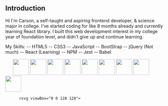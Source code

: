 ## Introduction

Hi I'm Carson, a self-taught and aspiring frontend developer, & science major in college. I've started coding for like 8 months already and currently learning React library. I built this web development interest in my college year of foundation level, and didn't give up and continue learning.

My Skills:
-- HTML5
-- CSS3
-- JavaScript
-- BootStrap
-- jQuery (Not much)
-- React (Learning)
-- NPM
-- Jest
-- Babel

<body>
<div class="DevIcons" style="display: inline; margin: 1.5rem">
          <img height=50 src="https://cdn.jsdelivr.net/gh/devicons/devicon/icons/html5/html5-original.svg" />
          <img height=50 src="https://cdn.jsdelivr.net/gh/devicons/devicon/icons/css3/css3-original.svg" />
          <img height=50 src="https://cdn.jsdelivr.net/gh/devicons/devicon/icons/javascript/javascript-original.svg#" />
          <img height=50 src="https://cdn.jsdelivr.net/gh/devicons/devicon/icons/bootstrap/bootstrap-original.svg" />
          <img height=50 src="https://cdn.jsdelivr.net/gh/devicons/devicon/icons/jquery/jquery-original-wordmark.svg" />
          <img height=50 src="https://cdn.jsdelivr.net/gh/devicons/devicon/icons/react/react-original.svg" />
          <img height=50 src="https://cdn.jsdelivr.net/gh/devicons/devicon/icons/npm/npm-original-wordmark.svg" />
          <img height=50 src="https://cdn.jsdelivr.net/gh/devicons/devicon/icons/jest/jest-plain.svg" />
          <img height=50 src="https://cdn.jsdelivr.net/gh/devicons/devicon/icons/babel/babel-original.svg" />
          
          
          <svg viewBox="0 0 128 128">
<path fill="#1572B6" d="M18.814 114.123L8.76 1.352h110.48l-10.064 112.754-45.243 12.543-45.119-12.526z"></path><path fill="#33A9DC" d="M64.001 117.062l36.559-10.136 8.601-96.354h-45.16v106.49z"></path><path fill="#fff" d="M64.001 51.429h18.302l1.264-14.163H64.001V23.435h34.682l-.332 3.711-3.4 38.114h-30.95V51.429z"></path><path fill="#EBEBEB" d="M64.083 87.349l-.061.018-15.403-4.159-.985-11.031H33.752l1.937 21.717 28.331 7.863.063-.018v-14.39z"></path><path fill="#fff" d="M81.127 64.675l-1.666 18.522-15.426 4.164v14.39l28.354-7.858.208-2.337 2.406-26.881H81.127z"></path><path fill="#EBEBEB" d="M64.048 23.435v13.831H30.64l-.277-3.108-.63-7.012-.331-3.711h34.646zm-.047 27.996v13.831H48.792l-.277-3.108-.631-7.012-.33-3.711h16.447z"></path>
</svg>
</div>
</body>
